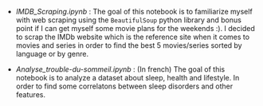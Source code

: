- *IMDB_Scraping.ipynb* : The goal of this notebook is to familiarize myself with web scraping using the ``BeautifulSoup`` python library and bonus point if I can get myself some movie plans for the weekends :).
I decided to scrap the IMDb website which is the reference site when it comes to movies and series in order to find the best 5 movies/series sorted by language or by genre.

- *Analyse_trouble-du-sommeil.ipynb* : (In french) The goal of this notebook is to analyze a dataset about sleep, health and lifestyle. In order to find some correlatons between sleep disorders and other features.
